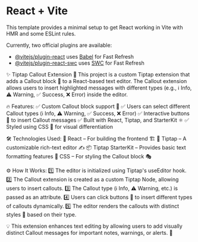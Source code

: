

# React + Vite

This template provides a minimal setup to get React working in Vite with HMR and some ESLint rules.

Currently, two official plugins are available:

- [@vitejs/plugin-react](https://github.com/vitejs/vite-plugin-react/blob/main/packages/plugin-react/README.md) uses [Babel](https://babeljs.io/) for Fast Refresh
- [@vitejs/plugin-react-swc](https://github.com/vitejs/vite-plugin-react-swc) uses [SWC](https://swc.rs/) for Fast Refresh

✨ Tiptap Callout Extension 🚀
This project is a custom Tiptap extension that adds a Callout block 📝 to a React-based text editor. The Callout extension allows users to insert highlighted messages with different types (e.g., ℹ️ Info, ⚠️ Warning, ✅ Success, ❌ Error) inside the editor.

🔥 Features:
✅ Custom Callout block support 🎨
✅ Users can select different Callout types (ℹ️ Info, ⚠️ Warning, ✅ Success, ❌ Error)
✅ Interactive buttons 🎯 to insert Callout messages
✅ Built with React, Tiptap, and StarterKit ⚛️
✅ Styled using CSS 🎨 for visual differentiation

🛠 Technologies Used:
🚀 React – For building the frontend 🏗️
📝 Tiptap – A customizable rich-text editor ✍️
📦 Tiptap StarterKit – Provides basic text formatting features
🎨 CSS – For styling the Callout block 🎭

⚙️ How It Works:
1️⃣ The editor is initialized using Tiptap's useEditor hook.
2️⃣ The Callout extension is created as a custom Tiptap Node, allowing users to insert callouts.
3️⃣ The Callout type (ℹ️ Info, ⚠️ Warning, etc.) is passed as an attribute.
4️⃣ Users can click buttons 🎯 to insert different types of callouts dynamically.
5️⃣ The editor renders the callouts with distinct styles 🎨 based on their type.

💡 This extension enhances text editing by allowing users to add visually distinct Callout messages for important notes, warnings, or alerts. 🚀
